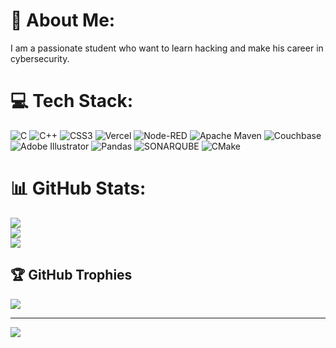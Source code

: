 # 💫 About Me:
I am a passionate student who want to learn hacking and make his career in cybersecurity.


# 💻 Tech Stack:
![C](https://img.shields.io/badge/c-%2300599C.svg?style=flat&logo=c&logoColor=white) ![C++](https://img.shields.io/badge/c++-%2300599C.svg?style=flat&logo=c%2B%2B&logoColor=white) ![CSS3](https://img.shields.io/badge/css3-%231572B6.svg?style=flat&logo=css3&logoColor=white) ![Vercel](https://img.shields.io/badge/vercel-%23000000.svg?style=flat&logo=vercel&logoColor=white) ![Node-RED](https://img.shields.io/badge/Node--RED-%238F0000.svg?style=flat&logo=node-red&logoColor=white) ![Apache Maven](https://img.shields.io/badge/Apache%20Maven-C71A36?style=flat&logo=Apache%20Maven&logoColor=white) ![Couchbase](https://img.shields.io/badge/Couchbase-EA2328?style=flat&logo=couchbase&logoColor=white) ![Adobe Illustrator](https://img.shields.io/badge/adobe%20illustrator-%23FF9A00.svg?style=flat&logo=adobe%20illustrator&logoColor=white) ![Pandas](https://img.shields.io/badge/pandas-%23150458.svg?style=flat&logo=pandas&logoColor=white) ![SONARQUBE](https://img.shields.io/badge/sonarqube-4E9BCD.svg?style=flat&logo=sonarqube&logoColor=white&color=%234E9BCD) ![CMake](https://img.shields.io/badge/CMake-%23008FBA.svg?style=flat&logo=cmake&logoColor=white)
# 📊 GitHub Stats:
![](https://github-readme-stats.vercel.app/api?username=lengendaryHacker143&theme=dark&hide_border=false&include_all_commits=false&count_private=false)<br/>
![](https://github-readme-streak-stats.herokuapp.com/?user=lengendaryHacker143&theme=dark&hide_border=false)<br/>
![](https://github-readme-stats.vercel.app/api/top-langs/?username=lengendaryHacker143&theme=dark&hide_border=false&include_all_commits=false&count_private=false&layout=compact)

## 🏆 GitHub Trophies
![](https://github-profile-trophy.vercel.app/?username=lengendaryHacker143&theme=radical&no-frame=false&no-bg=true&margin-w=4)

---
[![](https://visitcount.itsvg.in/api?id=lengendaryHacker143&icon=0&color=0)](https://visitcount.itsvg.in)

<!-- Proudly created with GPRM ( https://gprm.itsvg.in ) -->
